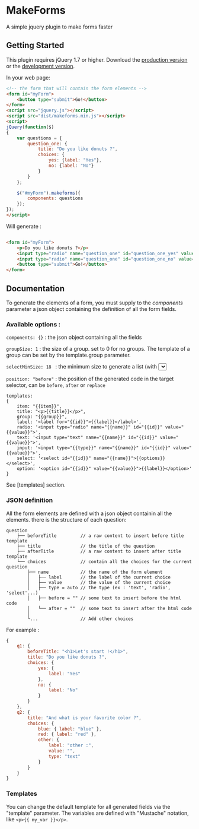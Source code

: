 # MakeForms

A simple jquery plugin to make forms faster

## Getting Started

This plugin requires jQuery 1.7 or higher.
Download the [production version][min] or the [development version][max].

[min]: https://raw.github.com/lambda2/MakeForms/master/dist/jquery.makeforms.min.js
[max]: https://raw.github.com/lambda2/MakeForms/master/dist/jquery.makeforms.js

In your web page:

```html
<!-- the form that will contain the form elements -->
<form id="myForm">
    <button type="submit">Go!</button>
</form>
<script src="jquery.js"></script>
<script src="dist/makeforms.min.js"></script>
<script>
jQuery(function($)
{
    var questions = {
        question_one: {
            title: "Do you like donuts ?",
            choices: {
                yes: {label: "Yes"},
                no: {label: "No"}
            }
        }
    };

    $("#myForm").makeforms({
        components: questions
    });
});
</script>
```

Will generate :

```html

<form id="myForm">
    <p>Do you like donuts ?</p>
    <input type="radio" name="question_one" id="question_one_yes" value="yes">
    <input type="radio" name="question_one" id="question_one_no" value="no">
    <button type="submit">Go!</button>
</form>
```

## Documentation

To generate the elements of a form, you must supply to the _components_ parameter a json object containing the definition of all the form fields.

### Available options : 
`components: {}` : the json object containing all the fields

`groupSize: 1` :  the size of a group. set to 0 for no groups. The template of a group can be set by the template.group parameter.

`selectMinSize: 18 ` : the minimum size to generate a list (with <select> tag) instead of radio elements.

`position: "before"` : the position of the generated code in the target selector, can be `before`, `after` or `replace`

```
templates:
{
    item: "{{item}}",
    title: "<p>{{title}}</p>",
    group: "{{group}}",
    label: '<label for="{{id}}">{{label}}</label>',
    radio: '<input type="radio" name="{{name}}" id="{{id}}" value="{{value}}">',
    text: '<input type="text" name="{{name}}" id="{{id}}" value="{{value}}">',
    input: '<input type="{{type}}" name="{{name}}" id="{{id}}" value="{{value}}">',
    select: '<select id="{{id}}" name="{{name}}">{{options}}</select>',
    option: '<option id="{{id}}" value="{{value}}">{{label}}</option>'
}
```
See [templates] section.

### JSON definition
All the form elements are defined with a json object containin all the elements.
there is the structure of each question:
```
question
    ├── beforeTitle         // a raw content to insert before title template
    ├── title               // the title of the question
    ├── afterTitle          // a raw content to insert after title template
    └── choices             // contain all the choices for the current question
        ├── name            // the name of the form element
        │   ├── label       // the label of the current choice
        │   ├── value       // the value of the current choice
        │   ├── type = auto // the type (ex : 'text', 'radio', 'select'...)
        │   ├── before = "" // some text to insert before the html code
        │   └── after = ""  // some text to insert after the html code
        │
        └...                // Add other choices
```

For example :
```javascript
{
    q1: {
        beforeTitle: "<h1>Let's start !</h1>",
        title: "Do you like donuts ?",
        choices: {
            yes: {
                label: "Yes"
            },
            no: {
                label: "No"
            }
        }
    },
    q2: {
        title: "And what is your favorite color ?",
        choices: {
            blue: { label: "blue" },
            red: { label: "red" },
            other: {
                label: "other :",
                value: "",
                type: "text"
            }
        }
    }
}
```

### Templates
You can change the default template for all generated fields via the "template" parameter.
The variables are defined with "Mustache" notation, like `<p>{{ my_var }}</p>`.
